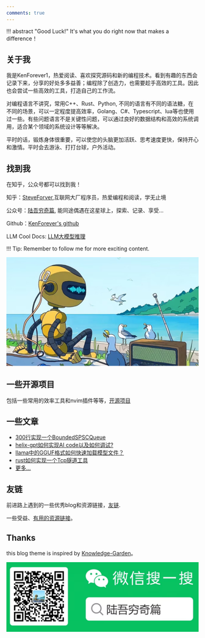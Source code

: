 ```yaml
---
comments: true
---
```

<!-- <p align="center">
  <p align="center">
      <img src="https://github-readme-stats.vercel.app/api?username=KenForever1&count_private=true" />
  </p>
  <p align="center">
    <a href="https://996.icu"><img src="https://img.shields.io/badge/link-996.icu-red.svg" alt="996.icu" /></a>
  </p>
</p> -->

<!--START_SECTION:waka-->
<!--END_SECTION:waka-->
!!! abstract "Good Luck!"
    It's what you do right now that makes a difference！

## 关于我

我是KenForever1，热爱阅读、喜欢探究源码和新的编程技术。看到有趣的东西会记录下来，分享的好处多多益善；编程除了创造力，也需要趁手高效的工具。因此也会尝试一些高效的工具，打造自己的工作流。

对编程语言不讲究，常用C++、Rust、Python, 不同的语言有不同的语法糖，在不同的场景，可以一定程度提高效率，Golang、C#、Typescript、lua等也使用过一些。有些问题语言不是关键性问题，可以通过良好的数据结构和高效的系统调用，适合某个领域的系统设计等等解决。

平时的话，锻炼身体很重要，可以使您的头脑更加活跃、思考速度更快，保持开心和激情。平时会去游泳、打打台球，户外活动。

## 找到我
<!-- Ken is Kenneth Lane Thompson, Dmr is Dennis MacAlistair Ritchie. Pay tribute to their work. -->
在知乎，公众号都可以找到我！

知乎：[SteveForver](https://www.zhihu.com/people/steveforever/columns),互联网大厂程序员，热爱编程和阅读，学无止境

公众号：[陆吾穷奇篇](https://mp.weixin.qq.com/s/EUUGXJIRzGvR0S_1_Wsxpg), 能同途偶遇在这星球上，探索、记录、享受...

Github：[KenForever's github](https://github.com/KenForever1)

LLM Cool Docs: [LLM大模型推理](https://kenforever1.github.io/llm_cool_docs/docs/intro)

<!-- - [KenForever's CSDN](https://blog.csdn.net/DmrForever) -->

!!! Tip: Remember to follow me for more exciting content.

![](https://raw.githubusercontent.com/KenForever1/CDN/main/compress-logo-back-light.jpg)

## 一些开源项目

包括一些常用的效率工具和nvim插件等等，[开源项目](./flinks/projects.md)

## 一些文章

+ [300行实现一个BoundedSPSCQueue](./blog/posts/300行实现一个BoundedSPSCQueue.md)
+ [helix-gpt如何实现AI code以及如何调试?](https://mp.weixin.qq.com/s/SWspdJGOkcsky3ifs79-mA?token=406256589&lang=zh_CN)
+ [llama中的GGUF格式如何快速加载模型文件？](https://zhuanlan.zhihu.com/p/711237443)
+ [rust如何实现一个Tcp隧道工具](https://zhuanlan.zhihu.com/p/676432293)
+ [更多...](https://kenforever1.github.io/blog/)

## 友链

前进路上遇到的一些优秀blog和资源链接，[友链](./flinks/index.md).

一些受益、[有用的资源链接](./flinks/some_useful_links.md)。

## Thanks
this blog theme is inspired by [Knowledge-Garden](https://gh-pages.weiyan.cc/)。

![](https://raw.githubusercontent.com/KenForever1/CDN/main/wechat-logo-2.png)